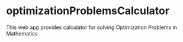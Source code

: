 # optimizationProblemsCalculator
This web app provides calculator for solving Optimization Problems in Mathematics
